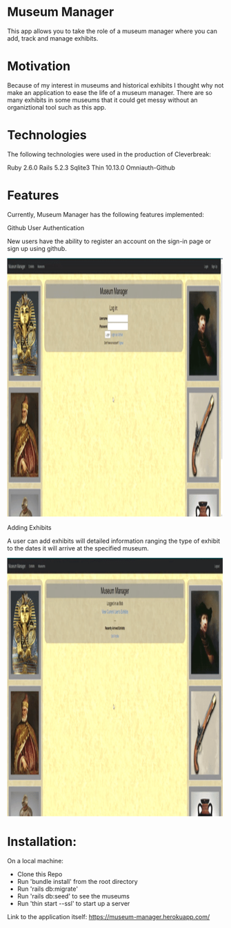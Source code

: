 # Museum Manager

This app allows you to take the role of a museum manager where you can add, track and manage exhibits.

# Motivation
Because of my interest in museums and historical exhibits I thought why not make an application to ease the life of a museum manager. There are so many exhibits in some museums that it could get messy without an organiztional tool such as this app.

# Technologies
The following technologies were used in the production of Cleverbreak:

Ruby 2.6.0
Rails 5.2.3
Sqlite3
Thin 10.13.0
Omniauth-Github

# Features
Currently, Museum Manager has the following features implemented:

Github User Authentication

New users have the ability to register an account on the sign-in page or sign up using github.

<img src="./login.gif" alt="Login Gif" width="500" height="600">

Adding Exhibits

A user can add exhibits will detailed information ranging the type of exhibit to the dates it will arrive at the specified museum.

<img src="./exhibit.gif" alt="Exhibit GIF" width="500" height="600">

# Installation:

On a local machine:

- Clone this Repo
- Run 'bundle install' from the root directory
- Run 'rails db:migrate'
- Run 'rails db:seed' to see the museums
- Run 'thin start --ssl' to start up a server


Link to the application itself: https://museum-manager.herokuapp.com/
